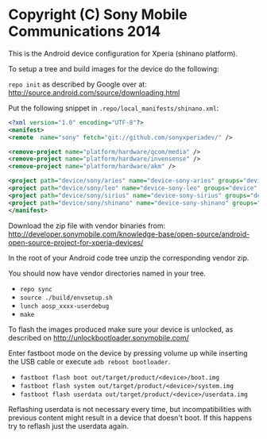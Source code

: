 Copyright (C) Sony Mobile Communications 2014
=============================================

This is the Android device configuration for Xperia (shinano platform).

To setup a tree and build images for the device do the following:

`repo init` as described by Google over at:
http://source.android.com/source/downloading.html

Put the following snippet in `.repo/local_manifests/shinano.xml`:

```xml
<?xml version="1.0" encoding="UTF-8"?>
<manifest>
<remote  name="sony" fetch="git://github.com/sonyxperiadev/" />

<remove-project name="platform/hardware/qcom/media" />
<remove-project name="platform/hardware/invensense" />
<remove-project name="platform/hardware/akm" />

<project path="device/sony/aries" name="device-sony-aries" groups="device" remote="sony" revision="master" />
<project path="device/sony/leo" name="device-sony-leo" groups="device" remote="sony" revision="master" />
<project path="device/sony/sirius" name="device-sony-sirius" groups="device" remote="sony" revision="master" />
<project path="device/sony/shinano" name="device-sony-shinano" groups="device" remote="sony" revision="master" />
</manifest>
```

Download the zip file with vendor binaries from:
http://developer.sonymobile.com/knowledge-base/open-source/android-open-source-project-for-xperia-devices/

In the root of your Android code tree unzip the corresponding vendor zip.


You should now have vendor directories named in your tree.

* `repo sync`
* `source ./build/envsetup.sh`
* `lunch aosp_xxxx-userdebug`
* `make`

To flash the images produced make sure your device is unlocked, as described on
http://unlockbootloader.sonymobile.com/

Enter fastboot mode on the device by pressing volume up while inserting the USB
cable or execute `adb reboot bootloader`.

* `fastboot flash boot out/target/product/<device>/boot.img`
* `fastboot flash system out/target/product/<device>/system.img`
* `fastboot flash userdata out/target/product/<device>/userdata.img`

Reflashing userdata is not necessary every time, but incompatibilities with
previous content might result in a device that doesn't boot. If this happens
try to reflash just the userdata again.
